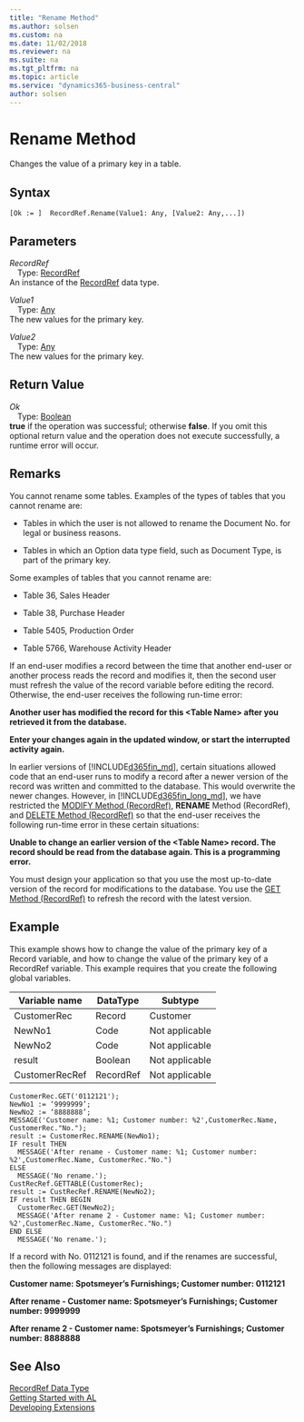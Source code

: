 ```yaml
---
title: "Rename Method"
ms.author: solsen
ms.custom: na
ms.date: 11/02/2018
ms.reviewer: na
ms.suite: na
ms.tgt_pltfrm: na
ms.topic: article
ms.service: "dynamics365-business-central"
author: solsen
---
```

[//]: # (START>DO_NOT_EDIT)
[//]: # (IMPORTANT:Do not edit any of the content between here and the END>DO_NOT_EDIT.)
[//]: # (Any modifications should be made in the .xml files in the ModernDev repo.)
# Rename Method
Changes the value of a primary key in a table.

## Syntax
```
[Ok := ]  RecordRef.Rename(Value1: Any, [Value2: Any,...])
```
## Parameters
*RecordRef*  
&emsp;Type: [RecordRef](recordref-data-type.md)  
An instance of the [RecordRef](recordref-data-type.md) data type.  

*Value1*  
&emsp;Type: [Any](../any/any-data-type.md)  
The new values for the primary key.
        
*Value2*  
&emsp;Type: [Any](../any/any-data-type.md)  
The new values for the primary key.  


## Return Value
*Ok*  
&emsp;Type: [Boolean](../boolean/boolean-data-type.md)  
**true** if the operation was successful; otherwise **false**.  If you omit this optional return value and the operation does not execute successfully, a runtime error will occur.    


[//]: # (IMPORTANT: END>DO_NOT_EDIT)

## Remarks  
 You cannot rename some tables. Examples of the types of tables that you cannot rename are:  
  
-   Tables in which the user is not allowed to rename the Document No. for legal or business reasons.  
  
-   Tables in which an Option data type field, such as Document Type, is part of the primary key.  
  
 Some examples of tables that you cannot rename are:  
  
-   Table 36, Sales Header  
  
-   Table 38, Purchase Header  
  
-   Table 5405, Production Order  
  
-   Table 5766, Warehouse Activity Header  
  
 If an end-user modifies a record between the time that another end-user or another process reads the record and modifies it, then the second user must refresh the value of the record variable before editing the record. Otherwise, the end-user receives the following run-time error:  
  
 **Another user has modified the record for this \<Table Name> after you retrieved it from the database.**  
  
 **Enter your changes again in the updated window, or start the interrupted activity again.**  
  
 In earlier versions of [!INCLUDE[d365fin_md](../../includes/d365fin_md.md)], certain situations allowed code that an end-user runs to modify a record after a newer version of the record was written and committed to the database. This would overwrite the newer changes. However, in [!INCLUDE[d365fin_long_md](../../includes/d365fin_long_md.md)], we have restricted the [MODIFY Method \(RecordRef\)](../../methods/devenv-modify-method-recordref.md), **RENAME** Method \(RecordRef\), and [DELETE Method \(RecordRef\)](../../methods/devenv-delete-method-recordref.md) so that the end-user receives the following run-time error in these certain situations:  
  
 **Unable to change an earlier version of the \<Table Name> record. The record should be read from the database again. This is a programming error.**  
  
 You must design your application so that you use the most up-to-date version of the record for modifications to the database. You use the [GET Method \(RecordRef\)](../../methods/devenv-get-method-recordref.md) to refresh the record with the latest version.  
  
## Example  
 This example shows how to change the value of the primary key of a Record variable, and how to change the value of the primary key of a RecordRef variable. This example requires that you create the following global variables.  
  
|Variable name|DataType|Subtype|  
|-------------------|--------------|-------------|  
|CustomerRec|Record|Customer|  
|NewNo1|Code|Not applicable|  
|NewNo2|Code|Not applicable|  
|result|Boolean|Not applicable|  
|CustomerRecRef|RecordRef|Not applicable|  
  
```  
CustomerRec.GET('0112121');  
NewNo1 := ‘9999999’;  
NewNo2 := ‘8888888’;  
MESSAGE('Customer name: %1; Customer number: %2',CustomerRec.Name, CustomerRec."No.");  
result := CustomerRec.RENAME(NewNo1);  
IF result THEN  
  MESSAGE('After rename - Customer name: %1; Customer number: %2',CustomerRec.Name, CustomerRec."No.")  
ELSE  
  MESSAGE('No rename.');  
CustRecRef.GETTABLE(CustomerRec);  
result := CustRecRef.RENAME(NewNo2);  
IF result THEN BEGIN  
  CustomerRec.GET(NewNo2);  
  MESSAGE('After rename 2 - Customer name: %1; Customer number: %2',CustomerRec.Name, CustomerRec."No.")  
END ELSE  
  MESSAGE('No rename.');  
```  
  
 If a record with No. 0112121 is found, and if the renames are successful, then the following messages are displayed:  
  
 **Customer name: Spotsmeyer’s Furnishings; Customer number: 0112121**  
  
 **After rename - Customer name: Spotsmeyer’s Furnishings; Customer number: 9999999**  
  
 **After rename 2 - Customer name: Spotsmeyer’s Furnishings; Customer number: 8888888**  
  

## See Also
[RecordRef Data Type](recordref-data-type.md)  
[Getting Started with AL](../../devenv-get-started.md)  
[Developing Extensions](../../devenv-dev-overview.md)